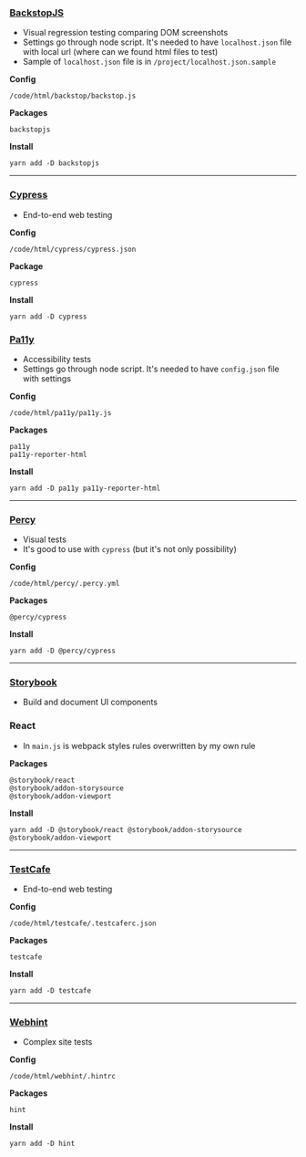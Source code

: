 ### [BackstopJS](https://github.com/garris/BackstopJS)

-   Visual regression testing comparing DOM screenshots
-   Settings go through node script. It's needed to have `localhost.json` file with local url (where can we found html files to test)
-   Sample of `localhost.json` file is in `/project/localhost.json.sample`

**Config**

    /code/html/backstop/backstop.js

**Packages**

    backstopjs

**Install**

    yarn add -D backstopjs

---

### [Cypress](https://www.cypress.io)

-   End-to-end web testing

**Config**

    /code/html/cypress/cypress.json

**Package**

    cypress

**Install**

    yarn add -D cypress

### [Pa11y](https://pa11y.org/)

-   Accessibility tests
-   Settings go through node script. It's needed to have `config.json` file with settings

**Config**

    /code/html/pa11y/pa11y.js

**Packages**

    pa11y
    pa11y-reporter-html

**Install**

    yarn add -D pa11y pa11y-reporter-html

---

### [Percy](https://percy.io)

-   Visual tests
-   It's good to use with `cypress` (but it's not only possibility)

**Config**

    /code/html/percy/.percy.yml

**Packages**

    @percy/cypress

**Install**

    yarn add -D @percy/cypress

---

### [Storybook](https://storybook.js.org)

-   Build and document UI components

### React

-   In `main.js` is webpack styles rules overwritten by my own rule

**Packages**

    @storybook/react
    @storybook/addon-storysource
    @storybook/addon-viewport

**Install**

    yarn add -D @storybook/react @storybook/addon-storysource @storybook/addon-viewport

---

### [TestCafe](https://devexpress.github.io/testcafe/)

-   End-to-end web testing

**Config**

    /code/html/testcafe/.testcaferc.json

**Packages**

    testcafe

**Install**

    yarn add -D testcafe

---

### [Webhint](https://webhint.io)

-   Complex site tests

**Config**

    /code/html/webhint/.hintrc

**Packages**

    hint

**Install**

    yarn add -D hint
